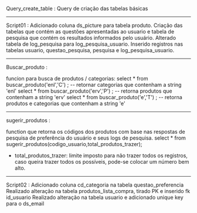 Query_create_table :
	Query de criação das tabelas básicas

----------------------------------------------------------------
Script01 :
	Adicionado coluna ds_picture para tabela produto.
	Criação das tabelas que contém as questões apresentadas ao usuario e tabela de pesquisa que contém os resultados informados pelo usuário.
	Alterado tabela de log_pesquisa para log_pesquisa_usuario.
	Inserido registros nas tabelas usuario, questao_pesquisa, pesquisa e log_pesquisa_usuario.

----------------------------------------------------------------
Buscar_produto :

funcion para busca de produtos / categorias:
select * from buscar_produto('enl','C') ; -- retornar categorias que contenham a string 'enl'
select * from buscar_produto('erv','P') ; -- retorna produtos que contenham a string 'erv'
select * from buscar_produto('e','T') ; -- retorna produtos e categorias que contenham a string 'e'

----------------------------------------------------------------
sugerir_produtos :

function que retorna os códigos dos produtos com base nas respostas de pesquisa de preferência do usuário e seus logs de pesquisa.
select * from sugerir_produtos(codigo_usuario,total_produtos_trazer);
 * total_produtos_trazer: limite imposto para não trazer todos os registros, caso queira trazer todos os possíveis, pode-se colocar um número bem alto.

----------------------------------------------------------------
Script02 :
	Adicionado coluna cd_categoria na tabela questao_preferencia
	Realizado alteração na tabela produtos_lista_compra, tirado PK e inserido fk id_usuario
	Realizado alteração na tabela usuario e adicionado unique key para o ds_email
